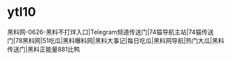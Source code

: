 # ytl10
黑料网-0626-黑料不打烊入口|Telegram频道传送门|74猫导航主站|74猫传送门|78黑料网|51吃瓜|黑料曝料网|黑料大事记|每日吃瓜|黑料网导航|热门大瓜|黑料传送门|黑料正能量881比鸭
